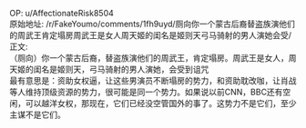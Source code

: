 
OP: u/AffectionateRisk8504  
原始地址: /r/FakeYoumo/comments/1fh9uyd/厕向你一个蒙古后裔替盗族演他们的周武王肯定塌房周武王是女人周天姬的闺名是姬则天弓马骑射的男人演她会受/  
正文:  
（厕向）你一个蒙古后裔，替盗族演他们的周武王，肯定塌房。周武王是女人，周天姬的闺名是姬则天，弓马骑射的男人演她，会受到诅咒  
最有意思是：资助女权逼，让这些男演员不断塌房的势力，和资助耽改咖，让肖战等人维持顶级资源的势力，很可能是同一个势力。如果说以前CNN，BBC还有空闲，可以越洋女权，那现在，它们已经没空管国外的事了。这势力不是它们，至少主谋不是它们。
